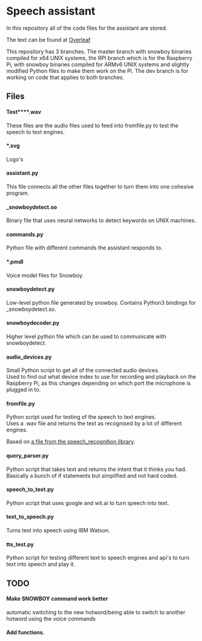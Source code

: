 # Speech assistant

In this repository all of the code files for the assistant are stored.

The text can be found at [Overleaf](https://www.overleaf.com/read/sfsdgrsfgmfb)

This repository has 3 branches. The master branch with snowboy binaries compiled for x64 UNIX systems, the RPI branch which is for the Raspberry Pi, with snowboy binaries compiled for ARMv6 UNIX systems and slightly modified Python files to make them work on the Pi. The dev branch is for working on code that applies to both branches.

## Files

#### Test***\*.wav
These files are the audio files used to feed into fromfile.py to test the speech to text engines.

#### \*.svg
Logo's

#### assistant.py
This file connects all the other files together to turn them into one cohesive program.

#### \_snowboydetect.so
Binary file that uses neural networks to detect keywords on UNIX machines.

#### commands.py
Python file with different commands the assistant responds to.

#### \*.pmdl
Voice model files for Snowboy.

#### snowboydetect.py
Low-level python file generated by snowboy. Contains Python3 bindings for \_snowboydetect.so.

#### snowboydecoder.py
Higher level python file which can be used to communicate with snowboydetect.

#### audio_devices.py
Small Python script to get all of the connected audio devices.  
Used to find out what device index to use for recording and playback on the Raspberry Pi, as this changes depending on which port the microphone is plugged in to.


#### fromfile.py
Python script used for testing of the speech to text engines.  
Uses a .wav file and returns the text as recognised by a lot of different engines.  

Based on [a file from the speech_recognition library](https://github.com/Uberi/speech_recognition/blob/master/examples/audio_transcribe.py).


#### query_parser.py
Python script that takes text and returns the intent that it thinks you had.  
Basically a bunch of if statements but simplified and not hard coded.


#### speech_to_text.py
Python script that uses google and wit.ai to turn speech into text.  


#### text_to_speech.py
Turns text into speech using IBM Watson.

#### tts_test.py
Python script for testing different text to speech engines and api's to turn text into speech and play it.  

## TODO

#### Make SNOWBOY command work better
automatic switching to the new hotword/being able to switch to another hotword using the voice commands

#### Add functions.

